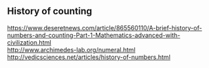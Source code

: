 ## History of counting
https://www.deseretnews.com/article/865560110/A-brief-history-of-numbers-and-counting-Part-1-Mathematics-advanced-with-civilization.html \
http://www.archimedes-lab.org/numeral.html \
http://vedicsciences.net/articles/history-of-numbers.html
